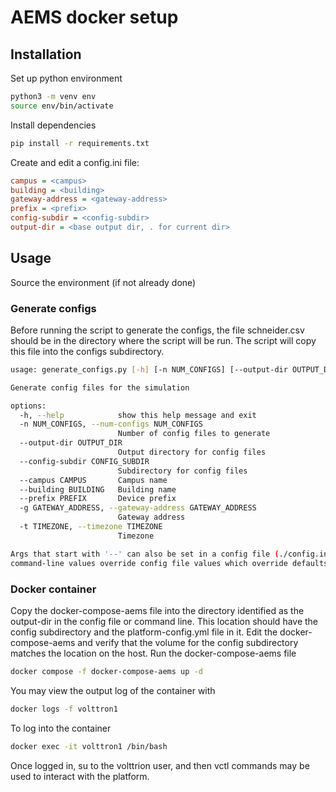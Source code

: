 # AEMS docker setup

## Installation

Set up python environment

```bash
python3 -m venv env
source env/bin/activate
```

Install dependencies

```bash
pip install -r requirements.txt
```

Create and edit a config.ini file:

```ini
campus = <campus>
building = <building>
gateway-address = <gateway-address>
prefix = <prefix>
config-subdir = <config-subdir>
output-dir = <base output dir, . for current dir>
```

## Usage

Source the environment (if not already done)

### Generate configs

Before running the script to generate the configs, the file schneider.csv should be in the directory
where the script will be run. The script will copy this file into the configs subdirectory.

```bash
usage: generate_configs.py [-h] [-n NUM_CONFIGS] [--output-dir OUTPUT_DIR] [--config-subdir CONFIG_SUBDIR] [--campus CAMPUS] [--building BUILDING] [--prefix PREFIX] [-g GATEWAY_ADDRESS] [-t TIMEZONE]

Generate config files for the simulation

options:
  -h, --help            show this help message and exit
  -n NUM_CONFIGS, --num-configs NUM_CONFIGS
                        Number of config files to generate
  --output-dir OUTPUT_DIR
                        Output directory for config files
  --config-subdir CONFIG_SUBDIR
                        Subdirectory for config files
  --campus CAMPUS       Campus name
  --building BUILDING   Building name
  --prefix PREFIX       Device prefix
  -g GATEWAY_ADDRESS, --gateway-address GATEWAY_ADDRESS
                        Gateway address
  -t TIMEZONE, --timezone TIMEZONE
                        Timezone

Args that start with '--' can also be set in a config file (./config.ini). Config file syntax allows: key=value, flag=true, stuff=[a,b,c] (for details, see syntax at https://goo.gl/R74nmi). In general,
command-line values override config file values which override defaults.
```

### Docker container

Copy the docker-compose-aems file into the directory identified as the output-dir in the config file
or command line. This location should have the config subdirectory and the platform-config.yml file
in it. Edit the docker-compose-aems and verify that the volume for the config subdirectory matches
the location on the host. Run the docker-compose-aems file

```bash
docker compose -f docker-compose-aems up -d
```

You may view the output log of the container with

```bash
docker logs -f volttron1
```

To log into the container

```bash
docker exec -it volttron1 /bin/bash
```
Once logged in, su to the volttrion user, and then vctl commands may be used to interact with the platform.


